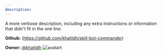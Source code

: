 ```yaml
---
description: 
---
```

A more verbose description, including any extra instructions or
information that didn't fit in the one line.

**Github:** (https://github.com/khalildh/skill-bot-commander)

**Owner:** [@khalildh](https://github.com/khalildh) ![avatart](https://avatars3.githubusercontent.com/u/16530987?v=4)

